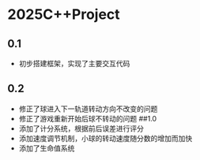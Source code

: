 # 2025C++Project
## 0.1
- 初步搭建框架，实现了主要交互代码
## 0.2
- 修正了球进入下一轨道转动方向不改变的问题
- 修正了游戏重新开始后球不转动的问题
##1.0
- 添加了计分系统，根据前后误差进行评分
- 添加速度调节机制，小球的转动速度随分数的增加而加快
- 添加了生命值系统
